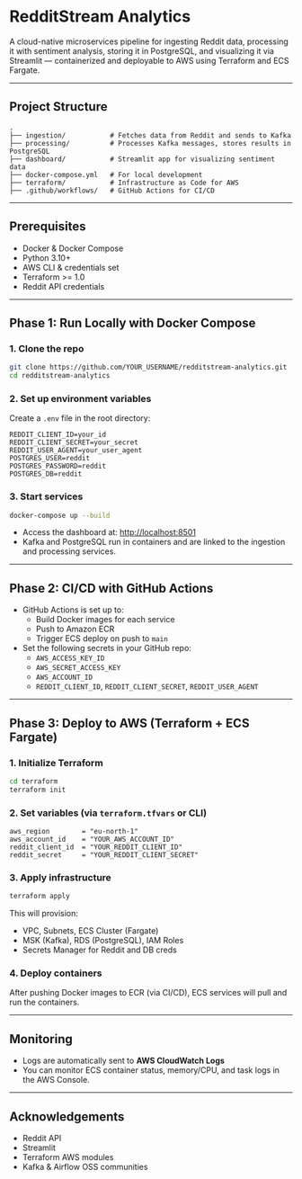 
# RedditStream Analytics

A cloud-native microservices pipeline for ingesting Reddit data, processing it with sentiment analysis, storing it in PostgreSQL, and visualizing it via Streamlit — containerized and deployable to AWS using Terraform and ECS Fargate.

---

## Project Structure

```
.
├── ingestion/           # Fetches data from Reddit and sends to Kafka
├── processing/          # Processes Kafka messages, stores results in PostgreSQL
├── dashboard/           # Streamlit app for visualizing sentiment data
├── docker-compose.yml   # For local development
├── terraform/           # Infrastructure as Code for AWS
├── .github/workflows/   # GitHub Actions for CI/CD
```

---

## Prerequisites

- Docker & Docker Compose
- Python 3.10+
- AWS CLI & credentials set
- Terraform >= 1.0
- Reddit API credentials

---

## Phase 1: Run Locally with Docker Compose

### 1. Clone the repo
```bash
git clone https://github.com/YOUR_USERNAME/redditstream-analytics.git
cd redditstream-analytics
```

### 2. Set up environment variables

Create a `.env` file in the root directory:

```env
REDDIT_CLIENT_ID=your_id
REDDIT_CLIENT_SECRET=your_secret
REDDIT_USER_AGENT=your_user_agent
POSTGRES_USER=reddit
POSTGRES_PASSWORD=reddit
POSTGRES_DB=reddit
```

### 3. Start services
```bash
docker-compose up --build
```

- Access the dashboard at: [http://localhost:8501](http://localhost:8501)
- Kafka and PostgreSQL run in containers and are linked to the ingestion and processing services.

---

## Phase 2: CI/CD with GitHub Actions

- GitHub Actions is set up to:
  - Build Docker images for each service
  - Push to Amazon ECR
  - Trigger ECS deploy on push to `main`
- Set the following secrets in your GitHub repo:
  - `AWS_ACCESS_KEY_ID`
  - `AWS_SECRET_ACCESS_KEY`
  - `AWS_ACCOUNT_ID`
  - `REDDIT_CLIENT_ID`, `REDDIT_CLIENT_SECRET`, `REDDIT_USER_AGENT`

---

##  Phase 3: Deploy to AWS (Terraform + ECS Fargate)

### 1. Initialize Terraform

```bash
cd terraform
terraform init
```

### 2. Set variables (via `terraform.tfvars` or CLI)

```hcl
aws_region        = "eu-north-1"
aws_account_id    = "YOUR_AWS_ACCOUNT_ID"
reddit_client_id  = "YOUR_REDDIT_CLIENT_ID"
reddit_secret     = "YOUR_REDDIT_CLIENT_SECRET"
```

### 3. Apply infrastructure

```bash
terraform apply
```

This will provision:
- VPC, Subnets, ECS Cluster (Fargate)
- MSK (Kafka), RDS (PostgreSQL), IAM Roles
- Secrets Manager for Reddit and DB creds

### 4. Deploy containers

After pushing Docker images to ECR (via CI/CD), ECS services will pull and run the containers.

---

## Monitoring

- Logs are automatically sent to **AWS CloudWatch Logs**
- You can monitor ECS container status, memory/CPU, and task logs in the AWS Console.

---



## Acknowledgements

- Reddit API
- Streamlit
- Terraform AWS modules
- Kafka & Airflow OSS communities

